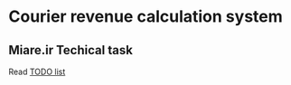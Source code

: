 # Courier revenue calculation system
 
## Miare.ir Techical task
Read [TODO list](https://github.com/AnonC0DER/Courier-revenue-calculation-system/blob/main/TODO.md)
